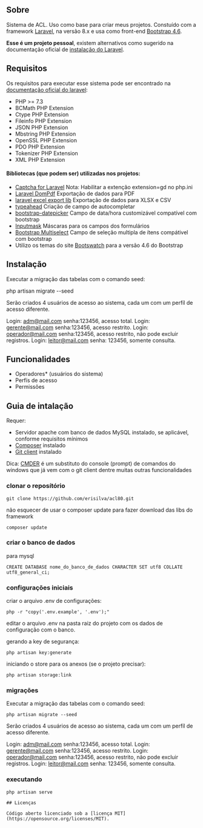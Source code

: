 ## Sobre

Sistema de ACL. Uso como base para criar meus projetos. Constuído com a framework [Laravel](https://laravel.com/), na versão 8.x e usa como front-end [Bootstrap 4.6](https://getbootstrap.com/).

**Esse é um projeto pessoal**, existem alternativos como sugerido na documentação oficial de [instalação do Laravel](https://laravel.com/docs/8.x/installation).

## Requisitos

Os requisitos para executar esse sistema pode ser encontrado na [documentação oficial do laravel](https://laravel.com/docs/8.x):

- PHP >= 7.3
- BCMath PHP Extension
- Ctype PHP Extension
- Fileinfo PHP Extension
- JSON PHP Extension
- Mbstring PHP Extension
- OpenSSL PHP Extension
- PDO PHP Extension
- Tokenizer PHP Extension
- XML PHP Extension

#### Bibliotecas (que podem ser) utilizadas nos projetos:

- [Captcha for Laravel](https://github.com/mewebstudio/captcha) Nota: Habilitar a extenção extension=gd no php.ini
- [Laravel DomPdf](https://github.com/barryvdh/laravel-dompdf) Exportação de dados para PDF
- [laravel excel export lib](https://laravel-excel.com/) Exportação de dados para XLSX e CSV
- [typeahead](https://github.com/corejavascript/typeahead.js) Criação de campo de autocompletar
- [bootstrap-datepicker](https://github.com/uxsolutions/bootstrap-datepicker) Campo de data/hora customizável compatível com bootstrap
- [Inputmask](https://github.com/RobinHerbots/Inputmask) Máscaras para os campos dos formulários
- [Bootstrap Multiselect](https://github.com/davidstutz/bootstrap-multiselect) Campo de seleção multipla de ítens compátivel com bootstrap
- Utilizo os temas do site [Bootswatch](https://bootswatch.com/) para a versão 4.6 do Bootstrap

## Instalação

Executar a migração das tabelas com o comando seed:

php artisan migrate --seed

Serão criados 4 usuários de acesso ao sistema, cada um com um perfíl de acesso diferente.

Login: adm@mail.com senha:123456, acesso total.
Login: gerente@mail.com senha:123456, acesso restrito.
Login: operador@mail.com senha:123456, acesso restrito, não pode excluir registros.
Login: leitor@mail.com senha: 123456, somente consulta.

## Funcionalidades

- Operadores* (usuários do sistema)
- Perfís de acesso
- Permissões

## Guia de intalação

Requer:

- Servidor apache com banco de dados MySQL instalado, se aplicável, conforme requisitos mínimos
- [Composer](https://getcomposer.org/download/) instalado
- [Git client](https://git-scm.com/downloads) instalado

Dica: [CMDER](https://cmder.net/) é um substituto do console (prompt) de comandos do windows que já vem com o git client dentre muitas outras funcionalidades

### clonar o reposítório

```
git clone https://github.com/erisilva/acl80.git
```

não esquecer de usar o composer update para fazer download das libs do framework

```
composer update
```

### criar o banco de dados

para mysql

```
CREATE DATABASE nome_do_banco_de_dados CHARACTER SET utf8 COLLATE utf8_general_ci;
```

### configurações iniciais

criar o arquivo .env de configurações:

```
php -r "copy('.env.example', '.env');"
```

editar o arquivo .env na pasta raiz do projeto com os dados de configuração com o banco.

gerando a key de segurança:

```
php artisan key:generate
```

iniciando o store para os anexos (se o projeto precisar):

```
php artisan storage:link
```

### migrações

Executar a migração das tabelas com o comando seed:

```
php artisan migrate --seed
```

Serão criados 4 usuários de acesso ao sistema, cada um com um perfíl de acesso diferente.

Login: adm@mail.com senha:123456, acesso total.
Login: gerente@mail.com senha:123456, acesso restrito.
Login: operador@mail.com senha:123456, acesso restrito, não pode excluir registros.
Login: leitor@mail.com senha: 123456, somente consulta.

### executando

```
php artisan serve

## Licenças

Código aberto licenciado sob a [licença MIT](https://opensource.org/licenses/MIT).